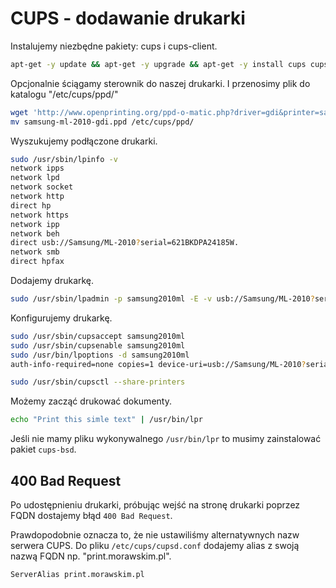 CUPS - dodawanie drukarki
=========================

Instalujemy niezbędne pakiety: cups i cups-client.

``` bash
apt-get -y update && apt-get -y upgrade && apt-get -y install cups cups-client
```

Opcjonalnie ściągamy sterownik do naszej drukarki. I przenosimy plik do katalogu "/etc/cups/ppd/"

``` bash
wget 'http://www.openprinting.org/ppd-o-matic.php?driver=gdi&printer=samsung-ml-2010&show=0' -O samsung-ml-2010-gdi.ppd
mv samsung-ml-2010-gdi.ppd /etc/cups/ppd/
```

Wyszukujemy podłączone drukarki.

``` bash
sudo /usr/sbin/lpinfo -v
network ipps
network lpd
network socket
network http
direct hp
network https
network ipp
network beh
direct usb://Samsung/ML-2010?serial=621BKDPA24185W.
network smb
direct hpfax
```

Dodajemy drukarkę.

``` bash
sudo /usr/sbin/lpadmin -p samsung2010ml -E -v usb://Samsung/ML-2010?serial=4621BKDPA24185W. -P /etc/cups/ppd/samsung-ml-2010-gdi.ppd
```

Konfigurujemy drukarkę.

``` bash
sudo /usr/sbin/cupsaccept samsung2010ml
sudo /usr/sbin/cupsenable samsung2010ml
sudo /usr/bin/lpoptions -d samsung2010ml
auth-info-required=none copies=1 device-uri=usb://Samsung/ML-2010?serial=4621BKDPA24185W. finishings=3 job-hold-until=no-hold job-priority=50 job-sheets=none,none marker-change-time=0 number-up=1 printer-commands=AutoConfigure,Clean,PrintSelfTestPage printer-info=samsung2010ml printer-is-accepting-jobs=true printer-is-shared=true printer-location printer-make-and-model='Samsung ML-2010 Foomatic/gdi' printer-state=3 printer-state-change-time=1436890121 printer-state-reasons=none printer-type=8392708 printer-uri-supported=ipp://localhost:631/printers/samsung2010ml

sudo /usr/sbin/cupsctl --share-printers
```

Możemy zacząć drukować dokumenty.

``` bash
echo "Print this simle text" | /usr/bin/lpr
```

Jeśli nie mamy pliku wykonywalnego `/usr/bin/lpr` to musimy zainstalować pakiet `cups-bsd`.

## 400 Bad Request

Po udostępnieniu drukarki, próbując wejść na stronę drukarki poprzez FQDN dostajemy błąd `400 Bad Request`.

Prawdopodobnie oznacza to, że nie ustawiliśmy alternatywnych nazw serwera CUPS.
Do pliku `/etc/cups/cupsd.conf` dodajemy alias z swoją nazwą FQDN np. "print.morawskim.pl".

```
ServerAlias print.morawskim.pl
```
